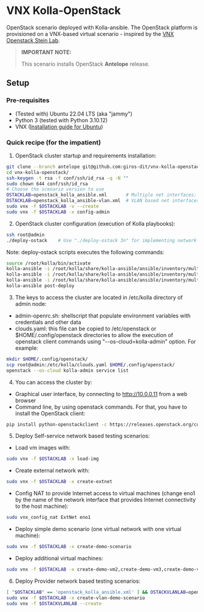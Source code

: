 # VNX Kolla-OpenStack

OpenStack scenario deployed with Kolla-ansible. The OpenStack platform is provisioned on a VNX-based virtual scenario - inspired by the [VNX Openstack Stein Lab](https://web.dit.upm.es/vnxwiki/index.php/Vnx-labo-openstack-4nodes-classic-ovs-stein).

> **IMPORTANT NOTE:**
>
> This scenario installs OpenStack **Antelope** release.
>

## Setup

### Pre-requisites

- (Tested with) Ubuntu 22.04 LTS (aka "jammy")
- Python 3 (tested with Python 3.10.12)
- VNX ([Installation guide for Ubuntu](https://web.dit.upm.es/vnxwiki/index.php/Vnx-install-ubuntu3))

### Quick recipe (for the impatient)

1. OpenStack cluster startup and requirements installation:
```bash
git clone --branch antelope git@github.com:giros-dit/vnx-kolla-openstack.git
cd vnx-kolla-openstack/
ssh-keygen -t rsa -f conf/ssh/id_rsa -q -N ""
sudo chown 644 conf/ssh/id_rsa
# Choose the scenario version to use
OSTACKLAB=openstack_kolla_ansible.xml       # Multiple net interfaces: TunnNet (eth2), VlanNet (eth3), ExtNet (eth4)
OSTACKLAB=openstack_kolla_ansible-vlan.xml  # VLAN based net interfaces: TunnNet (eth5.20), VlanNet (eth5.30), ExtNet (eth5.10)
sudo vnx -f $OSTACKLAB -v --create
sudo vnx -f $OSTACKLAB -x config-admin
```
2. OpenStack cluster configuration (execution of Kolla playbooks):
```bash
ssh root@admin
./deploy-ostack    # Use "./deploy-ostack 3n" for implementing network functionallity in compute1 node (no network node)
```
Note: deploy-ostack scripts executes the following commands:
```bash
source /root/kolla/bin/activate
kolla-ansible -i /root/kolla/share/kolla-ansible/ansible/inventory/multinode --configdir /etc/kolla/ bootstrap-servers
kolla-ansible -i /root/kolla/share/kolla-ansible/ansible/inventory/multinode --configdir /etc/kolla/ prechecks
kolla-ansible -i /root/kolla/share/kolla-ansible/ansible/inventory/multinode --configdir /etc/kolla/ deploy
kolla-ansible post-deploy
```
3. The keys to access the cluster are located in /etc/kolla directory of admin node:
 - admin-openrc.sh: shellscript that populate environment variables with credentials and other data
 - clouds.yaml: this file can be copied to /etc/openstack or $HOME/.config/openstack directories to allow the execution of openstack client commands using "--os-cloud=kolla-admin" option. For example:
```bash
mkdir $HOME/.config/openstack/
scp root@admin:/etc/kolla/clouds.yaml $HOME/.config/openstack/
openstack --os-cloud kolla-admin service list
```
4. You can access the cluster by:
- Graphical user interface, by connecting to http://10.0.0.11 from a web browser
- Command line, by using openstack commands. For that, you have to install the OpenStack client:
```bash
pip install python-openstackclient -c https://releases.openstack.org/constraints/upper/2023.1
```
5. Deploy Self-service network based testing scenarios:
 - Load vm images with:
```bash
sudo vnx -f $OSTACKLAB -x load-img
```
 - Create external network with:
```bash
sudo vnx -f $OSTACKLAB -x create-extnet
```
- Config NAT to provide Internet access to virtual machines (change eno1 by the name of the network interface that provides Internet connectivity to the host machine):
```bash
sudo vnx_config_nat ExtNet eno1
```
- Deploy simple demo scenario (one virtual network with one virtual machine):
```bash
sudo vnx -f $OSTACKLAB -x create-demo-scenario
```
- Deploy additional virtual machines:
```bash
sudo vnx -f $OSTACKLAB -x create-demo-vm2,create-demo-vm3,create-demo-vm4
```
6. Deploy Provider network based testing scenarios:
```bash
[ "$OSTACKLAB" == 'openstack_kolla_ansible.xml' ] && OSTACKVLANLAB=openstack_lab-vms-vlan.xml || OSTACKVLANLAB=openstack_lab-vms-vlan-vlan.xml
sudo vnx -f $OSTACKLAB -x create-vlan-demo-scenario
sudo vnx -f $OSTACKVLANLAB --create
```
